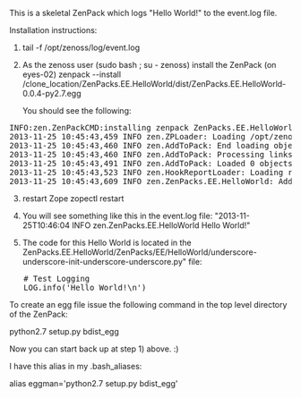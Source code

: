 This is a skeletal ZenPack which logs "Hello World!" to the event.log file.

Installation instructions:

1) tail -f /opt/zenoss/log/event.log
2) As the zenoss user (sudo bash ; su - zenoss) install the ZenPack (on eyes-02)
   zenpack --install /clone_location/ZenPacks.EE.HelloWorld/dist/ZenPacks.EE.HelloWorld-0.0.4-py2.7.egg

   You should see the following:
<pre>
INFO:zen.ZenPackCMD:installing zenpack ZenPacks.EE.HelloWorld; launching process
2013-11-25 10:45:43,459 INFO zen.ZPLoader: Loading /opt/zenoss/ZenPacks/ZenPacks.EE.HelloWorld-0.0.4-py2.7.egg/ZenPacks/EE/HelloWorld/objects/objects.xml
2013-11-25 10:45:43,460 INFO zen.AddToPack: End loading objects
2013-11-25 10:45:43,460 INFO zen.AddToPack: Processing links
2013-11-25 10:45:43,491 INFO zen.AddToPack: Loaded 0 objects into the ZODB database
2013-11-25 10:45:43,523 INFO zen.HookReportLoader: Loading reports from /opt/zenoss/ZenPacks/ZenPacks.EE.HelloWorld-0.0.4-py2.7.egg/ZenPacks/EE/HelloWorld/reports
2013-11-25 10:45:43,609 INFO zen.ZenPacks.EE.HelloWorld: Adding ZenPacks.EE.HelloWorld relationships to existing devices
</pre>

3) restart Zope
   zopectl restart 

4) You will see something like this in the event.log file:
   "2013-11-25T10:46:04 INFO zen.ZenPacks.EE.HelloWorld Hello World!"

5) The code for this Hello World is located in the 
   ZenPacks.EE.HelloWorld/ZenPacks/EE/HelloWorld/underscore-underscore-init-underscore-underscore.py" file:

<pre>
   # Test Logging
   LOG.info('Hello World!\n')
</pre>

To create an egg file issue the following command in the top level directory of 
the ZenPack:

python2.7 setup.py bdist_egg

Now you can start back up at step 1) above. :)

I have this alias in my .bash_aliases:

alias eggman='python2.7 setup.py bdist_egg'

